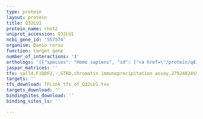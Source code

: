 ```yaml
---
type: protein
layout: protein
title: Q32LU1
protein_name: rhot2
uniprot_accession: Q32LU1
ncbi_gene_id: '557574'
organism: Danio rerio
function: target gene
number_of_interactions: '1'
orthologs: '[{"species": "Homo sapiens", "id": ["<a href=\"/protein/q8ixi1\">Q8IXI1</a>"]}, {"species": "Mus musculus", "id": ["<a href=\"/protein/q8jzn7\">Q8JZN7</a>"]}, {"species": "Rattus norvegicus", "id": ["<a href=\"/protein/q7tsa0\">Q7TSA0</a>"]}, {"species": "Caenorhabditis elegans", "id": ["<a href=\"/protein/q94263\">Q94263</a>"]}, {"species": "Saccharomyces cerevisiae", "id": ["<a href=\"/protein/p39722\">P39722</a>"]}]'
jaspar_matrices: ''
tfs: sall4,F1QDF2,-,GTRD,chromatin immunoprecipitation assay,27924024%5Buid%5D,No
targets: ''
tfs_download: TFLink_tfs_of_Q32LU1.tsv
targets_download: ''
bindingSites_download: ''
binding_sites_ls: ''

---
```

